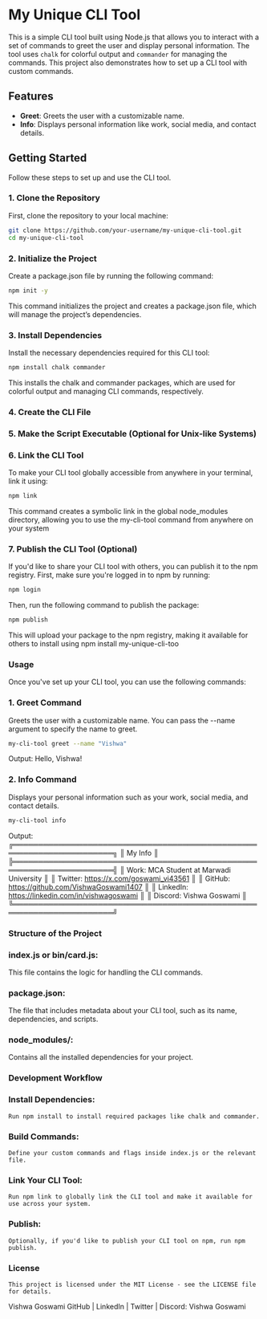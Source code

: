 # My Unique CLI Tool

This is a simple CLI tool built using Node.js that allows you to interact with a set of commands to greet the user and display personal information. The tool uses `chalk` for colorful output and `commander` for managing the commands. This project also demonstrates how to set up a CLI tool with custom commands.

## Features

- **Greet**: Greets the user with a customizable name.
- **Info**: Displays personal information like work, social media, and contact details.

## Getting Started

Follow these steps to set up and use the CLI tool.

### 1. Clone the Repository

First, clone the repository to your local machine:

```bash
git clone https://github.com/your-username/my-unique-cli-tool.git
cd my-unique-cli-tool
```

### 2. Initialize the Project
Create a package.json file by running the following command:

```bash
npm init -y
```
This command initializes the project and creates a package.json file, which will manage the project’s dependencies.

### 3. Install Dependencies
Install the necessary dependencies required for this CLI tool:

```bash
npm install chalk commander
```
This installs the chalk and commander packages, which are used for colorful output and managing CLI commands, respectively.

### 4. Create the CLI File

### 5. Make the Script Executable (Optional for Unix-like Systems)

### 6. Link the CLI Tool
To make your CLI tool globally accessible from anywhere in your terminal, link it using:

```bash
npm link
```
This command creates a symbolic link in the global node_modules directory, allowing you to use the my-cli-tool command from anywhere on your system


### 7. Publish the CLI Tool (Optional)
If you'd like to share your CLI tool with others, you can publish it to the npm registry. First, make sure you're logged in to npm by running:

```bash
npm login
```
Then, run the following command to publish the package:

```bash
npm publish
```
This will upload your package to the npm registry, making it available for others to install using npm install my-unique-cli-too


### Usage
Once you've set up your CLI tool, you can use the following commands:

### 1. Greet Command
Greets the user with a customizable name. You can pass the --name argument to specify the name to greet.

```bash
my-cli-tool greet --name "Vishwa"
```
Output:
Hello, Vishwa!


### 2. Info Command
Displays your personal information such as your work, social media, and contact details.

```bash
my-cli-tool info
```
Output:
╔══════════════════════════════════════════════════════════════════════╗
║                           My Info                                    ║
╠══════════════════════════════════════════════════════════════════════╣
║ Work: MCA Student at Marwadi University                              ║
║ Twitter: https://x.com/goswami_vi43561                               ║
║ GitHub: https://github.com/VishwaGoswami1407                         ║
║ LinkedIn: https://linkedin.com/in/vishwagoswami                      ║
║ Discord: Vishwa Goswami                                              ║
╚══════════════════════════════════════════════════════════════════════╝


### Structure of the Project

### index.js or bin/card.js: 
  This file contains the logic for handling the CLI commands.
### package.json: 
  The file that includes metadata about your CLI tool, such as its name, dependencies, and scripts.
### node_modules/: 
  Contains all the installed dependencies for your project.


### Development Workflow
  ### Install Dependencies:
    Run npm install to install required packages like chalk and commander.
  ### Build Commands:
    Define your custom commands and flags inside index.js or the relevant file.
  ### Link Your CLI Tool: 
    Run npm link to globally link the CLI tool and make it available for use across your system.  
  ### Publish:
    Optionally, if you'd like to publish your CLI tool on npm, run npm publish.
  ### License
    This project is licensed under the MIT License - see the LICENSE file for details.


Vishwa Goswami
GitHub | LinkedIn | Twitter | Discord: Vishwa Goswami












